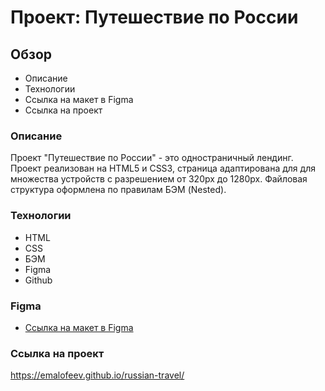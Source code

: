 # Проект: Путешествие по России

## Обзор

* Описание
* Технологии
* Ссылка на макет в Figma
* Cсылка на проект

### Описание

Проект "Путешествие по России" - это одностраничный лендинг. Проект реализован на HTML5 и CSS3, страница адаптирована для для множества устройств с разрешением от 320px до 1280px. Файловая структура оформлена по правилам БЭМ (Nested).


### Технологии

* HTML
* CSS
* БЭМ
* Figma
* Github

### Figma

* [Ссылка на макет в Figma](https://www.figma.com/file/5S2WSbEFL6awjVWJ0NWL8Q/Sprint-3_-Russia-_-desktop-mobile?node-id=28503%3A0)

### Cсылка на проект

https://emalofeev.github.io/russian-travel/
